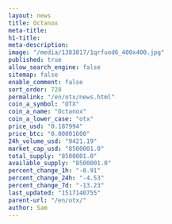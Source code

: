 ```yaml
---
layout: news
title: Octanox
meta-title: 
h1-title: 
meta-description: 
image: "/media/1383817/1qrfuod6_400x400.jpg"
published: true
allow_search_engine: false
sitemap: false
enable_comment: false
sort_order: 728
permalink: "/en/otx/news.html"
coin_a_symbol: "OTX"
coin_a_name: "Octanox"
coin_a_lower_case: "otx"
price_usd: "0.187994"
price_btc: "0.00001600"
24h_volume_usd: "9421.19"
market_cap_usd: "8500001.0"
total_supply: "8500001.0"
available_supply: "8500001.0"
percent_change_1h: "-0.91"
percent_change_24h: "-4.53"
percent_change_7d: "-13.23"
last_updated: "1517140755"
parent-url: "/en/otx/"
author: Sam
---
```


